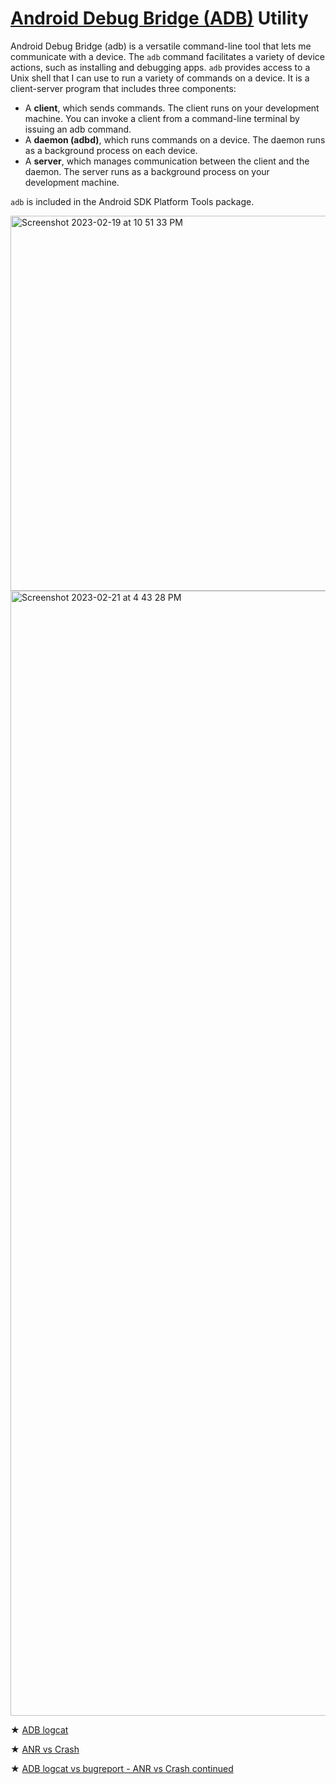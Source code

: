 # [Android Debug Bridge (ADB)](https://developer.android.com/studio/command-line/adb) Utility


Android Debug Bridge (adb) is a versatile command-line tool that lets me communicate with a device. The <code>adb</code> command facilitates a variety of device actions, such as installing and debugging apps. <code>adb</code> provides access to a Unix shell that I can use to run a variety of commands on a device. It is a client-server program that includes three components:

* A **client**, which sends commands. The client runs on your development machine. You can invoke a client from a command-line terminal by issuing an adb command.
* A **daemon (adbd)**, which runs commands on a device. The daemon runs as a background process on each device.
* A **server**, which manages communication between the client and the daemon. The server runs as a background process on your development machine.

<code>adb</code> is included in the Android SDK Platform Tools package. 

<img width="600" alt="Screenshot 2023-02-19 at 10 51 33 PM" src="https://user-images.githubusercontent.com/70295997/220033837-f378a652-80a4-492e-8b4c-b49d40d039a4.png">

<img width="1800" alt="Screenshot 2023-02-21 at 4 43 28 PM" src="https://user-images.githubusercontent.com/70295997/220491495-466bdbb6-967b-4d21-ab34-23ef858cea90.png">

★ [ADB logcat](https://github.com/lana-20/adb-logcat-options-filters)


★ [ANR vs Crash](https://github.com/lana-20/anr-vs-crash)

★ [ADB logcat vs bugreport - ANR vs Crash continued](https://github.com/lana-20/android-crash-anr-logcat-bugreport)


